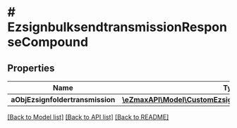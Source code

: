 # # EzsignbulksendtransmissionResponseCompound

## Properties

Name | Type | Description | Notes
------------ | ------------- | ------------- | -------------
**aObjEzsignfoldertransmission** | [**\eZmaxAPI\Model\CustomEzsignfoldertransmissionResponse[]**](CustomEzsignfoldertransmissionResponse.md) |  |

[[Back to Model list]](../../README.md#models) [[Back to API list]](../../README.md#endpoints) [[Back to README]](../../README.md)
